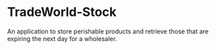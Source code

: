 # TradeWorld-Stock
An application to store perishable products and retrieve those that are expiring the next day for a wholesaler.
